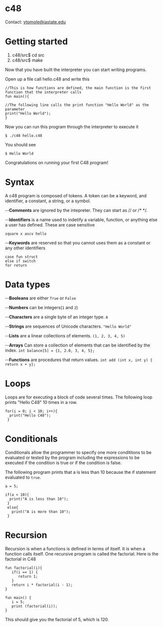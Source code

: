# c48
Contact: vtomole@iastate.edu

# Getting started

1. c48/src$ cd src
2. c48/src$ make

Now that you have built the interpreter you can start writing programs.

Open up a file call hello.c48 and write this

```
//This is how functions are defined, the main function is the first function that the interpreter calls
fun main(){

//The following line calls the print function "Hello World" as the parameter
print("Hello World");
}
```

Now you can run this program through the interpreter to execute it

```
$ ./c48 hello.c48
```

You should see
```
$ Hello World

```

Congratulations on running your first C48 program!

# Syntax
A c48 program is composed of tokens. A token can be a keyword, and identifier, a constant, a string, or a symbol.

--**Comments** are ignored by the intepreter. They can start as // or /* */.

--**Identifiers** is a name used to indetify a variable, function, or anything else a user has defined. These are case sensitive

```
square x ascv hello 

```


--**Keywords** are reserved so that you cannot uses them as a constant or any other identifiers

```
case fun struct 
else if switch
for return

```


# Data types
--**Booleans** are either ```True``` or ```False```

--**Numbers** can be integers(```1``` and ```2```)

--**Characters** are a single byte of an integer type. ```A```

--**Strings** are sequences of Unicode characters. ```"Hello World"```

--**Lists** are a linear collections of elements. ```(1, 2, 3, 4, 5)```

--**Arrays** Can store a collection of elements that can be identified by the index. ```int balance[5] = {1, 2.0, 3, 4, 5};```

--**Functions** are procedures that return values. ```int add (int x, int y) { return x + y}; ```

# Loops

Loops are for executing a block of code several times. The following loop prints "Hello C48" 10 times in a row.

```
for(i = 0; i < 10; i++){
  print("Hello C48");
 }		   

```

# Conditionals

Conditionals allow the programmer to specify one more condititons to be evaluated or tested by the program including the expressions to be executed if the condition is true or if the condition is false.

The following program prints that a is less than 10 because the if statement evaluated to ```true```.

```
a = 5;

if(a < 10){
  print("A is less than 10");
 }
 else{
   print("A is more than 10");
 }

```

# Recursion

Recursion is when a functions is defined in terms of itself. It is when a function calls itself. One recursive program is called the factorial. Here is the factorial in C48

```
fun factorial(i){
   if(i == 1) {
      return 1;
   }
   return i * factorial(i - 1);
}

fun main() { 
   i = 5;
   print (factorial(i));
}

```

This should give you the factorial of 5, which is 120.




